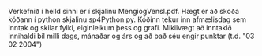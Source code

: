 Verkefnið í heild sinni er í skjalinu MengiogVensl.pdf.
Hægt er að skoða kóðann í python skjalinu sp4Python.py.
Kóðinn tekur inn afmælisdag sem inntak og skilar fylki, eiginleikum þess og grafi.
Mikilvægt að inntakið innihaldi bil milli dags, mánaðar og árs og að það séu engir punktar (t.d. "03 02 2004")